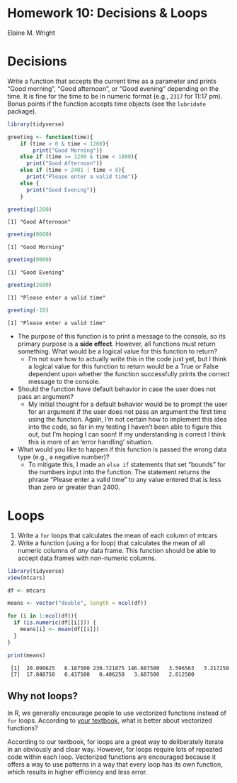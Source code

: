 Homework 10: Decisions & Loops
================
Elaine M. Wright

# Decisions

Write a function that accepts the current time as a parameter and prints
“Good morning”, “Good afternoon”, or “Good evening” depending on the
time. It is fine for the time to be in numeric format (e.g., `2317` for
11:17 pm). Bonus points if the function accepts time objects (see the
`lubridate` package).

``` r
library(tidyverse)

greeting <- function(time){
    if (time > 0 & time < 1200){
        print("Good Morning")} 
    else if (time >= 1200 & time < 1800){
      print("Good Afternoon")}
    else if (time > 2401 | time < 0){
      print("Please enter a valid time")}
    else {
      print("Good Evening")}
    }

greeting(1200)
```

    [1] "Good Afternoon"

``` r
greeting(0600)
```

    [1] "Good Morning"

``` r
greeting(0000)
```

    [1] "Good Evening"

``` r
greeting(2600)
```

    [1] "Please enter a valid time"

``` r
greeting(-10)
```

    [1] "Please enter a valid time"

-   The purpose of this function is to print a message to the console,
    so its primary purpose is a **side effect**. However, all functions
    must return something. What would be a logical value for this
    function to return?
    -   I’m not sure how to actually write this in the code just yet,
        but I think a logical value for this function to return would be
        a True or False dependent upon whether the function successfully
        prints the correct message to the console.
-   Should the function have default behavior in case the user does not
    pass an argument?
    -   My initial thought for a default behavior would be to prompt the
        user for an argument if the user does not pass an argument the
        first time using the function. Again, I’m not certain how to
        implement this idea into the code, so far in my testing I
        haven’t been able to figure this out, but I’m hoping I can soon!
        If my understanding is correct I think this is more of an ‘error
        handling’ situation.
-   What would you like to happen if this function is passed the wrong
    data type (e.g., a negative number)?
    -   To mitigate this, I made an `else if` statements that set
        “bounds” for the numbers input into the function. The statement
        returns the phrase “Please enter a valid time” to any value
        entered that is less than zero or greater than 2400.

# Loops

1.  Write a `for` loops that calculates the mean of each column of
    mtcars
2.  Write a function (using a for loop) that calculates the mean of all
    numeric columns of *any* data frame. This function should be able to
    accept data frames with non-numeric columns.

``` r
library(tidyverse)
view(mtcars)

df <- mtcars

means <- vector("double", length = ncol(df))

for (i in 1:ncol(df)){
  if (is.numeric(df[[i]])) {
    means[i] <- mean(df[[i]]) 
  }
}

print(means)
```

     [1]  20.090625   6.187500 230.721875 146.687500   3.596563   3.217250
     [7]  17.848750   0.437500   0.406250   3.687500   2.812500

## Why not loops?

In R, we generally encourage people to use vectorized functions instead
of `for` loops. According to [your
textbook](https://r4ds.had.co.nz/iteration.html), what is better about
vectorized functions?

According to our textbook, for loops are a great way to deliberately
iterate in an obviously and clear way. However, for loops require lots
of repeated code within each loop. Vectorized functions are encouraged
because it offers a way to use patterns in a way that every loop has its
own function, which results in higher efficiency and less error.
